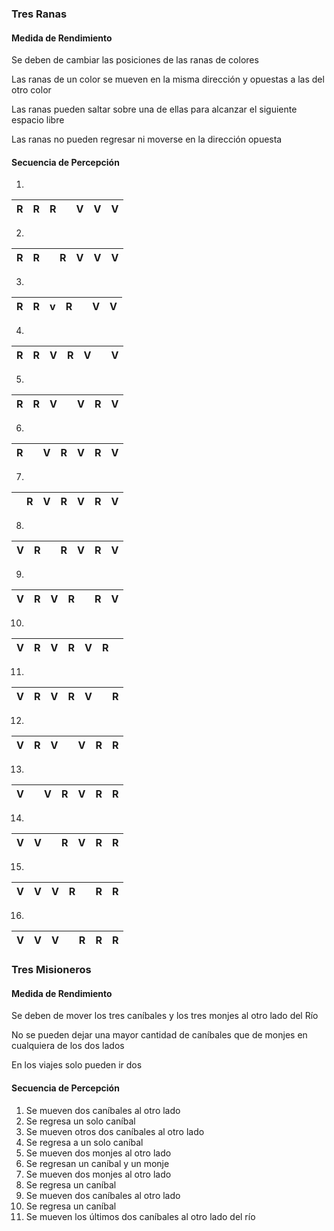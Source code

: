 ### Tres Ranas

#### Medida de Rendimiento

Se deben de cambiar las posiciones de las ranas de colores 

Las ranas de un color se mueven en la misma dirección y opuestas a las del otro color

Las ranas pueden saltar sobre una de ellas para alcanzar el siguiente espacio libre 

Las ranas no pueden regresar ni moverse en la dirección opuesta

#### Secuencia de Percepción

1.
| R | R | R |   | V | V | V |
|---|---|---|---|---|---|---|

2.
| R | R |   | R | V | V | V |
|---|---|---|---|---|---|---|

3.
| R | R | v | R |   | V | V |
|---|---|---|---|---|---|---|

4.
| R | R | V | R | V |   | V |
|---|---|---|---|---|---|---|

5.
| R | R | V |   | V | R | V |
|---|---|---|---|---|---|---|

6.
| R |   | V | R | V | R | V |
|---|---|---|---|---|---|---|

7.
|   | R | V | R | V | R | V |
|---|---|---|---|---|---|---|

8.
| V | R |   | R | V | R | V |
|---|---|---|---|---|---|---|

9.
| V | R | V | R |   | R | V |
|---|---|---|---|---|---|---|

10.
| V | R | V | R | V | R |   |
|---|---|---|---|---|---|---|

11.
| V | R | V | R | V |   | R |
|---|---|---|---|---|---|---|

12.
| V | R | V |   | V | R | R |
|---|---|---|---|---|---|---|

13.
| V |   | V | R | V | R | R |
|---|---|---|---|---|---|---|

14.
| V | V |   | R | V | R | R |
|---|---|---|---|---|---|---|

15.
| V | V | V | R |   | R | R |
|---|---|---|---|---|---|---|

16.
| V | V | V |   | R | R | R |
|---|---|---|---|---|---|---|

### Tres Misioneros

#### Medida de Rendimiento

Se deben de mover los tres caníbales y los tres monjes al otro lado del Río

No se pueden dejar una mayor cantidad de caníbales que de monjes en cualquiera de los dos lados 

En los viajes solo pueden ir dos

#### Secuencia de Percepción
1. Se mueven dos caníbales al otro lado 
2. Se regresa un solo caníbal 
3. Se mueven otros dos caníbales al otro lado 
4. Se regresa a un solo caníbal 
5. Se mueven dos monjes al otro lado 
6. Se regresan un caníbal y un monje 
7. Se mueven dos monjes al otro lado
8. Se regresa un caníbal 
9. Se mueven dos caníbales al otro lado 
10. Se regresa un caníbal 
11. Se mueven los últimos dos caníbales al otro lado del río
